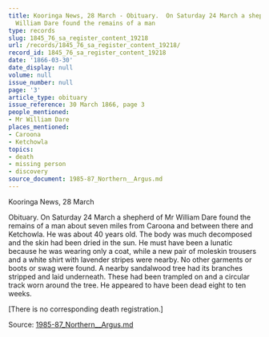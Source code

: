```yaml
---
title: Kooringa News, 28 March - Obituary.  On Saturday 24 March a shepherd of Mr
  William Dare found the remains of a man
type: records
slug: 1845_76_sa_register_content_19218
url: /records/1845_76_sa_register_content_19218/
record_id: 1845_76_sa_register_content_19218
date: '1866-03-30'
date_display: null
volume: null
issue_number: null
page: '3'
article_type: obituary
issue_reference: 30 March 1866, page 3
people_mentioned:
- Mr William Dare
places_mentioned:
- Caroona
- Ketchowla
topics:
- death
- missing person
- discovery
source_document: 1985-87_Northern__Argus.md
---
```


Kooringa News, 28 March

Obituary.  On Saturday 24 March a shepherd of Mr William Dare found the remains of a man about seven miles from Caroona and between there and Ketchowla.  He was about 40 years old.  The body was much decomposed and the skin had been dried in the sun.  He must have been a lunatic because he was wearing only a coat, while a new pair of moleskin trousers and a white shirt with lavender stripes were nearby.  No other garments or boots or swag were found.  A nearby sandalwood tree had its branches stripped and laid underneath.  These had been trampled on and a circular track worn around the tree.  He appeared to have been dead eight to ten weeks.

[There is no corresponding death registration.]

Source: [1985-87_Northern__Argus.md](/downloads/markdown/1985-87_Northern__Argus.md)
